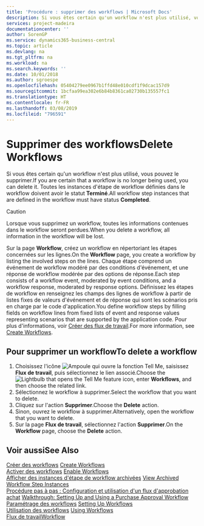 ```yaml
---
title: 'Procédure : supprimer des workflows | Microsoft Docs'
description: Si vous êtes certain qu'un workflow n'est plus utilisé, vous pouvez le supprimer. Toutes les instances d'étape de workflow définies dans le workflow doivent avoir le statut **Terminé**.
services: project-madeira
documentationcenter: ''
author: SorenGP
ms.service: dynamics365-business-central
ms.topic: article
ms.devlang: na
ms.tgt_pltfrm: na
ms.workload: na
ms.search.keywords: ''
ms.date: 10/01/2018
ms.author: sgroespe
ms.openlocfilehash: 05404279ee0967b1ffd48e010cdf1f9dcac157d9
ms.sourcegitcommit: 1bcfaa99ea302e6b84b8361ca02730b135557fc1
ms.translationtype: HT
ms.contentlocale: fr-FR
ms.lasthandoff: 03/08/2019
ms.locfileid: "796591"
---
```

# <a name="delete-workflows"></a><span data-ttu-id="7984c-104">Supprimer des workflows</span><span class="sxs-lookup"><span data-stu-id="7984c-104">Delete Workflows</span></span>
<span data-ttu-id="7984c-105">Si vous êtes certain qu'un workflow n'est plus utilisé, vous pouvez le supprimer.</span><span class="sxs-lookup"><span data-stu-id="7984c-105">If you are certain that a workflow is no longer being used, you can delete it.</span></span> <span data-ttu-id="7984c-106">Toutes les instances d'étape de workflow définies dans le workflow doivent avoir le statut **Terminé**.</span><span class="sxs-lookup"><span data-stu-id="7984c-106">All workflow step instances that are defined in the workflow must have status **Completed**.</span></span>  

> [!CAUTION]  
>  <span data-ttu-id="7984c-107">Lorsque vous supprimez un workflow, toutes les informations contenues dans le workflow seront perdues.</span><span class="sxs-lookup"><span data-stu-id="7984c-107">When you delete a workflow, all information in the workflow will be lost.</span></span>  

 <span data-ttu-id="7984c-108">Sur la page **Workflow**, créez un workflow en répertoriant les étapes concernées sur les lignes.</span><span class="sxs-lookup"><span data-stu-id="7984c-108">On the **Workflow** page, you create a workflow by listing the involved steps on the lines.</span></span> <span data-ttu-id="7984c-109">Chaque étape comprend un événement de workflow modéré par des conditions d'événement, et une réponse de workflow modérée par des options de réponse.</span><span class="sxs-lookup"><span data-stu-id="7984c-109">Each step consists of a workflow event, moderated by event conditions, and a workflow response, moderated by response options.</span></span> <span data-ttu-id="7984c-110">Définissez les étapes de workflow en renseignez les champs des lignes de workflow à partir de listes fixes de valeurs d'événement et de réponse qui sont les scénarios pris en charge par le code d'application.</span><span class="sxs-lookup"><span data-stu-id="7984c-110">You define workflow steps by filling fields on workflow lines from fixed lists of event and response values representing scenarios that are supported by the application code.</span></span> <span data-ttu-id="7984c-111">Pour plus d'informations, voir [Créer des flux de travail](across-how-to-create-workflows.md).</span><span class="sxs-lookup"><span data-stu-id="7984c-111">For more information, see [Create Workflows](across-how-to-create-workflows.md).</span></span>  

## <a name="to-delete-a-workflow"></a><span data-ttu-id="7984c-112">Pour supprimer un workflow</span><span class="sxs-lookup"><span data-stu-id="7984c-112">To delete a workflow</span></span>  
1.  <span data-ttu-id="7984c-113">Choisissez l'icône ![Ampoule qui ouvre la fonction Tell Me](media/ui-search/search_small.png "Dites-moi ce que vous voulez faire"), saisissez **Flux de travail**, puis sélectionnez le lien associé.</span><span class="sxs-lookup"><span data-stu-id="7984c-113">Choose the ![Lightbulb that opens the Tell Me feature](media/ui-search/search_small.png "Tell me what you want to do") icon, enter **Workflows**, and then choose the related link.</span></span>  
2.  <span data-ttu-id="7984c-114">Sélectionnez le workflow à supprimer.</span><span class="sxs-lookup"><span data-stu-id="7984c-114">Select the workflow that you want to delete.</span></span>  
3.  <span data-ttu-id="7984c-115">Cliquez sur l'action **Supprimer**.</span><span class="sxs-lookup"><span data-stu-id="7984c-115">Choose the **Delete** action.</span></span>  
4.  <span data-ttu-id="7984c-116">Sinon, ouvrez le workflow à supprimer.</span><span class="sxs-lookup"><span data-stu-id="7984c-116">Alternatively, open the workflow that you want to delete.</span></span>  
5.  <span data-ttu-id="7984c-117">Sur la page **Flux de travail**, sélectionnez l'action **Supprimer**.</span><span class="sxs-lookup"><span data-stu-id="7984c-117">On the **Workflow** page, choose the **Delete** action.</span></span>  

## <a name="see-also"></a><span data-ttu-id="7984c-118">Voir aussi</span><span class="sxs-lookup"><span data-stu-id="7984c-118">See Also</span></span>  
 <span data-ttu-id="7984c-119">[Créer des workflows](across-how-to-create-workflows.md) </span><span class="sxs-lookup"><span data-stu-id="7984c-119">[Create Workflows](across-how-to-create-workflows.md) </span></span>  
 <span data-ttu-id="7984c-120">[Activer des workflows](across-how-to-enable-workflows.md) </span><span class="sxs-lookup"><span data-stu-id="7984c-120">[Enable Workflows](across-how-to-enable-workflows.md) </span></span>  
 <span data-ttu-id="7984c-121">[Afficher des instances d'étape de workflow archivées](across-how-to-view-archived-workflow-step-instances.md) </span><span class="sxs-lookup"><span data-stu-id="7984c-121">[View Archived Workflow Step Instances](across-how-to-view-archived-workflow-step-instances.md) </span></span>  
 <span data-ttu-id="7984c-122">[Procédure pas à pas : Configuration et utilisation d'un flux d'approbation achat](walkthrough-setting-up-and-using-a-purchase-approval-workflow.md) </span><span class="sxs-lookup"><span data-stu-id="7984c-122">[Walkthrough: Setting Up and Using a Purchase Approval Workflow](walkthrough-setting-up-and-using-a-purchase-approval-workflow.md) </span></span>  
 <span data-ttu-id="7984c-123">[Paramétrage des workflows](across-set-up-workflows.md) </span><span class="sxs-lookup"><span data-stu-id="7984c-123">[Setting Up Workflows](across-set-up-workflows.md) </span></span>  
 <span data-ttu-id="7984c-124">[Utilisation des workflows](across-use-workflows.md) </span><span class="sxs-lookup"><span data-stu-id="7984c-124">[Using Workflows](across-use-workflows.md) </span></span>  
 [<span data-ttu-id="7984c-125">Flux de travail</span><span class="sxs-lookup"><span data-stu-id="7984c-125">Workflow</span></span>](across-workflow.md)   
